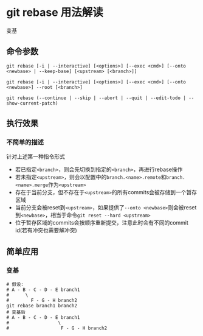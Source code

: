 # git rebase 用法解读

变基

## 命令参数

```shell
git rebase [-i | --interactive] [<options>] [--exec <cmd>] [--onto <newbase> | --keep-base] [<upstream> [<branch>]]

git rebase [-i | --interactive] [<options>] [--exec <cmd>] [--onto <newbase>] --root [<branch>]

git rebase (--continue | --skip | --abort | --quit | --edit-todo | --show-current-patch)
```

## 执行效果

### 不简单的描述

针对上述第一种指令形式

- 若已指定`<branch>`，则会先切换到指定的`<branch>`，再进行rebase操作
- 若未指定`<upstream>`，则会以配置中的`branch.<name>.remote`和`branch.<name>.merge`作为`<upstream>`
- 存在于当前分支，但不存在于`<upstream>`的所有commits会被存储到一个暂存区域
- 当前分支会被reset到`<upstream>`，如果提供了`--onto <newbase>`则会被reset到`<newbase>`，相当于命令`git reset --hard <upstream>`
- 位于暂存区域的commits会按顺序重新提交，注意此时会有不同的commit id(若有冲突也需要解冲突)


## 简单应用

### 变基

```shell
# 假设:
# A - B - C - D - E branch1
#      \
#        F - G - H branch2
git rebase branch1 branch2
# 变基后
# A - B - C - D - E branch1
#                  \
#                   F - G - H branch2
```
